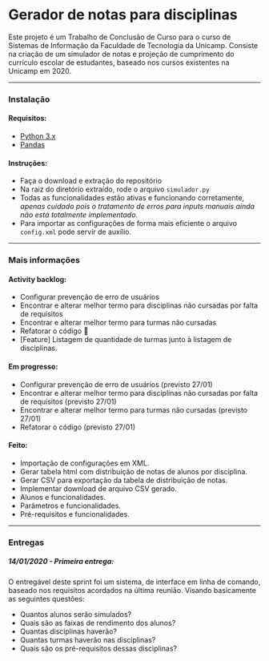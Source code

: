 # Gerador de notas para disciplinas

Este projeto é um Trabalho de Conclusão de Curso para o curso de Sistemas de Informação da Faculdade de Tecnologia da Unicamp. Consiste na criação de um simulador de notas e projeção de cumprimento do currículo escolar de estudantes, baseado nos cursos existentes na Unicamp em 2020.

---
### Instalação
#### Requisitos:
- [Python 3.x](https://www.python.org/download/releases/3.0/)
- [Pandas](https://pandas.pydata.org/)
#### Instruções:
- Faça o download e extração do repositório
- Na raiz do diretório extraído, rode o arquivo `simulador.py`
- Todas as funcionalidades estão ativas e funcionando corretamente, *apenas cuidado pois o tratamento de erros para inputs manuais ainda não está totalmente implementado*.
- Para importar as configurações de forma mais eficiente o arquivo `config.xml` pode servir de auxílio.
---
### Mais informações
#### Activity backlog:
 - Configurar prevenção de erro de usuários
 - Encontrar e alterar melhor termo para disciplinas não cursadas por falta de requisitos
 - Encontrar e alterar melhor termo para turmas não cursadas
 - Refatorar o código :grimacing:
 - [Feature] Listagem de quantidade de turmas junto à listagem de disciplinas.
#### Em progresso:
- Configurar prevenção de erro de usuários (previsto 27/01)
- Encontrar e alterar melhor termo para disciplinas não cursadas por falta de requisitos (previsto 27/01)
- Encontrar e alterar melhor termo para turmas não cursadas (previsto 27/01)
- Refatorar o código (previsto 27/01)
#### Feito:
- Importação de configurações em XML.
- Gerar tabela html com distribuição de notas de alunos por disciplina.
- Gerar CSV para exportação da tabela de distribuição de notas.
- Implementar download de arquivo CSV gerado.
- Alunos e funcionalidades.
- Parâmetros e funcionalidades.
- Pré-requisitos e funcionalidades.
---
### Entregas
##### 14/01/2020 - Primeira entrega:

O entregável deste sprint foi um sistema, de interface em linha de comando, baseado nos requisitos acordados na última reunião. Visando basicamente as seguintes questões:
- Quantos alunos serão simulados?
- Quais são as faixas de rendimento dos alunos?
- Quantas disciplinas haverão?
- Quantas turmas haverão nas disciplinas?
- Quais são os pré-requisitos dessas disciplinas?
